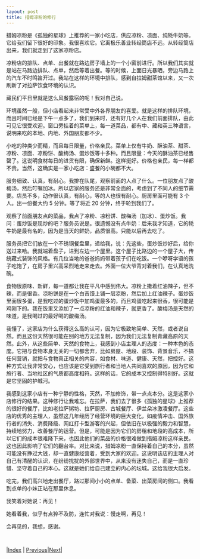 ```yaml
---
layout: post
title: 措姆凉粉的修行
---
```


措姆凉粉是《孤独的星球》上推荐的一家小吃店，供应凉粉、凉面、纯牦牛奶等。它给我们留下很好的印象。我很喜欢它。它离极乐善业转经筒店不远。从转经筒店出来，我们就走到了这家凉粉店。

凉粉店的排队、点单、出餐就在路边房子墙上的一个小窗前进行。所以我们其实就是站在马路边排队、点单，然后等着出餐。等的时候，上面日光暴晒，旁边马路上的汽车不时鸣笛开过。我站在这样的环境中排队，感到自拉姆甜茶馆以来，又一次刷新了对拉萨饮食环境的认识。

藏民们平日里就是这么风餐露宿的呢！我对自己说。

环境虽然一般，但小店看起来非常受中外各界朋友的喜爱。就是这样的排队环境，而且时间已经是下午一点多了，我们到来时，还有好几个人在我们前面排队，由此可见它很受欢迎。窗口旁挂着的菜单上，每一道菜品，都有中、藏和英三种语言，说明来吃的本地、内地、外国朋友都不少。

小吃的种类少而精，而且每日限量，价格亲民。菜单上仅有牛奶、酥油茶、甜茶、凉粉、凉面、凉粉饼、酸梅汤、蛋炒饭等十多种。而且限量：今天的酥油茶已经售罄了。这说明食材每日的进货有限，确保新鲜。这样挺好。价格也亲民，每一样都不贵。当然，这确实是一家小吃店：盛餐的小碗都不大。

服务细致、认真，有耐心。我排在队尾，观察前面的人点了什么。一位朋友点了酸梅汤，然后叮嘱加冰。所以店家的服务还是非常全面的，考虑到了不同人的细节需要。店员不多，动作很认真，有耐心，等的人也很有耐心。厨房里面可能有 3 个人。出一份餐大约 5 分钟。等了将近 20 分钟，终于轮到我们了。

观察了前面朋友点的菜品，我点了凉粉、凉粉饼、酸梅汤（加冰）、蛋炒饭。我问：蛋炒饭是现炒的吧？服务员说是。很遗憾没有点牛奶：后来我才知道，它的牦牛奶是最有名的，因为是当天的鲜奶，品质很高。只能以后再去吃了。

服务员把它们放在一个不锈钢餐盘里，递给我，说：先这些，蛋炒饭炒好后，给你送过来哈。我就端着盘子，进到左边一个屋里。这个屋子比路边的一个屋子大，传统藏式装饰的风格。有几位当地的爸爸妈妈带着孩子们在吃饭。一个咿呀学语的孩子吃饱了，在房子里兴高采烈地走来走去。外面一位大爷背对着我们，在认真地洗碗。

食物很原味、新鲜，每一道都让我在平凡中感到伟大。凉粉上撒着红油辣子，但不辣，而是很香。凉粉饼是在一个白吉馍上铺一层凉粉，然后加上红油辣子。蛋炒饭里面很多蛋，是我吃过的蛋炒饭中加鸡蛋最多的，而且鸡蛋吃起来很香，很可能是鸡刚下的。我在饭里又添加了一点凉粉的红油和辣子，就更香了。酸梅汤是天然的味道，是我喝过的最好喝的酸梅汤。

我懂了，这家店为什么获得这么高的认可，因为它极致地简单、天然，或者说自然。而且这份天然很可能在别的地方无法复制，因为我们无法复制青藏高原的天然。此外，从这些简单、天然的食物上，我感到小店主理人的态度：一种本色的态度。它把与食物本身无关的一切都舍弃，比如房屋、地段、装饰、背景音乐，不搞任何营销，就把与食物真正相关的内容，如食材、味道、健康、天然，把控好。这种方式让我非常安心，也应该是它受到旅行者和当地人共同喜欢的原因，因为它和旅行者、当地社区的气质都高度相符。这样的话，它的成本又控制得特别好。这就是它坚固的护城河。

我感到这家小店有一种宁静的性格，天然，不加修饰，带一点点本分。这是这家小店修行的结果。这种修行让我难忘。在拉萨，我们去了很多《孤独的星球》上推荐的很好的餐厅，比如老拉萨粥坊、拉萨厨房、古城餐厅、伊兰朵冰激凌餐厅。这些店的优秀的主理人，虽然这几年经历了经营环境的巨大变化，如疫情冲击、国外旅行者的消失、消费降级、网红打卡型游客的兴起，但依旧在以极强的毅力和智慧，持续地努力，改善餐厅的运营。但是，可能是因为它们的房租和地段的高成本，所以它们的成本很难降下来，也因此他们的菜品的价格很难做到措姆凉粉这样亲民，这也因此影响了它们的翻台率。对比来说，措姆凉粉一直保持着自己的本分，虽然可能没有挣过大钱，却一直健康经营着，受到大家的欢迎。这说明该店的主理人对自己有清醒的认识，在纷纷扰扰的外部世界中，从来没有迷失自己，而是一直珍惜、坚守着自己的本心。这就是她们给自己建立的内心的坛城。这给我很大启发。

吃完，我们高兴地走出餐厅，路过那间小小的点单、备菜、出菜房间的侧口。我看到点单的小妹正站在那里休息。

我笑着对她说：再见！

她看着我，似乎有点猝不及防，连忙对我说：慢走啊，再见！

会再见的，我想，感谢。

<br/>

|[Index](../) | [Previous](23-zhuanjing)|[Next](29-sera)|
